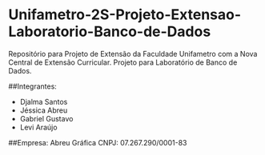 # Unifametro-2S-Projeto-Extensao-Laboratorio-Banco-de-Dados
Repositório para Projeto de Extensão da Faculdade Unifametro com a Nova Central de Extensão Curricular.
Projeto para Laboratório de Banco de Dados.

##Integrantes:
- Djalma Santos
- Jéssica Abreu
- Gabriel Gustavo
- Levi Araújo

##Empresa:
Abreu Gráfica
CNPJ: 07.267.290/0001-83
